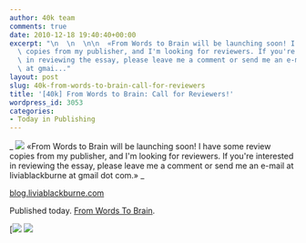 ```yaml
---
author: 40k team
comments: true
date: 2010-12-18 19:40:40+00:00
excerpt: "\n  \n  \n\n  «From Words to Brain will be launching soon! I have some review\
  \ copies from my publisher, and I'm looking for reviewers. If you're interested\
  \ in reviewing the essay, please leave me a comment or send me an e-mail at liviablackburne\
  \ at gmai..."
layout: post
slug: 40k-from-words-to-brain-call-for-reviewers
title: '[40k] From Words to Brain: Call for Reviewers!'
wordpress_id: 3053
categories:
- Today in Publishing
---
```



  


  _
![](http://www.40kbooks.com/wp-content/uploads/quote1.jpg)
  «From Words to Brain will be launching soon! I have some review copies from my publisher, and I'm looking for reviewers. If you're interested in reviewing the essay, please leave me a comment or send me an e-mail at liviablackburne at gmail dot com.»
_  

[blog.liviablackburne.com](http://tinyurl.com/39v6x5h)






Published today. [From Words To Brain](http://www.40kbooks.com/?page_id=133&category=6&product_id=42).





[![](http://www.bookcafe.net/filtr/t1.png)
[![](http://www.bookcafe.net/filtr/f1.png)](http://www.facebook.com/pages/40k/122586614419616)


 
    
